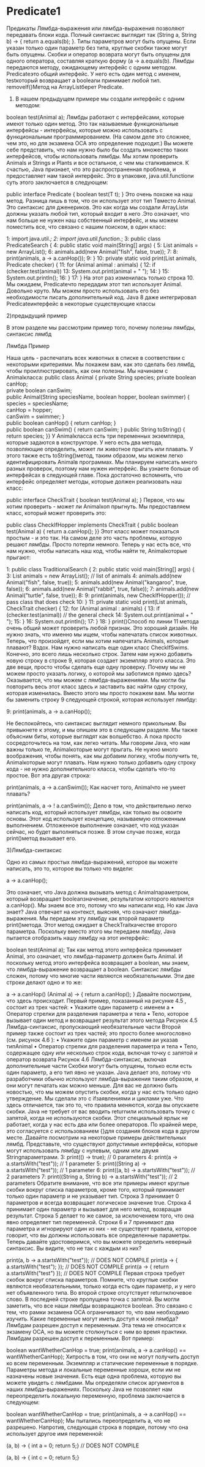 # Predicate1
Предикаты
Лямбда-выражения или лямбда-выражения позволяют передавать блоки кода. Полный синтаксис выглядит так (String a, String b) -> { return a.equals(b); }.
Типы параметров могут быть опущены. Если указан только один параметр без типа, круглые скобки также могут быть опущены.
Скобки и оператор возврата могут быть опущены для одного оператора, составляя краткую форму (a -> a.equals(b). 
Лямбды передаются методу, ожидающему интерфейс с одним методом. Predicateэто общий интерфейс.
У него есть один метод с именем, testкоторый возвращает a booleanи принимает любой тип. removeIf()Метод на ArrayListберет Predicate.

1) В нашем предыдущем примере мы создали интерфейс с одним методом:

boolean test(Animal a);
Лямбды работают с интерфейсами, которые имеют только один метод.
Это так называемые функциональные интерфейсы - интерфейсы, которые можно использовать с функциональным программированием. 
(На самом деле это сложнее, чем это, но для экзамена ОСА это определение подходит.)
Вы можете себе представить, что нам нужно было бы создать множество таких интерфейсов, чтобы использовать лямбды.
Мы хотим проверить Animals и Strings и Plants и все остальное, с чем мы сталкиваемся.
К счастью, Java признает, что это распространенная проблема, и предоставляет нам такой интерфейс. Это в упаковке, java.util.functionи суть этого заключается в следующем:

public interface Predicate<T> {
  boolean test(T t);
}
Это очень похоже на наш метод. Разница лишь в том, что он использует этот тип Tвместо Animal. Это синтаксис для дженериков.
Это как когда мы создали ArrayListи должны указать любой тип, который входит в него
.Это означает, что нам больше не нужен наш собственный интерфейс, и мы можем поместить все, что связано с нашим поиском, в один класс:

1: import java.util.*;
2: import java.util.function.*;
3: public class PredicateSearch {
4:   public static void main(String[] args) {
5:     List<Animal> animals = new ArrayList<Animal>();
6:     animals.add(new Animal("fish", false, true));
7:
8:     print(animals, a -> a.canHop());
9:   }
10:  private static void print(List<Animal> animals, Predicate<Animal> checker) {
11:    for (Animal animal : animals) {
12:      if (checker.test(animal))
13:         System.out.print(animal + " ");
14:     }
15:     System.out.println();
16:  }
17: }
На этот раз изменилась только строка 10. Мы ожидаем, Predicateчто передадим этот тип использует Animal. Довольно круто.
Мы можем просто использовать его без необходимости писать дополнительный код.
Java 8 даже интегрировал Predicateинтерфейс в некоторые существующие класcы

2)предыдущий пример  

В этом разделе мы рассмотрим пример того, почему полезны лямбды, синтаксис лямбд 

Лямбда Пример

Наша цель - распечатать всех животных в списке в соответствии с некоторыми критериями. Мы покажем вам, как это сделать без лямбд, 
чтобы проиллюстрировать, как они полезны. Мы начинаем с Animalкласса:
public class Animal { 
 private String species;
  private boolean canHop;  
private boolean canSwim;  
public Animal(String speciesName, boolean hopper, boolean swimmer) {   
 species = speciesName;   
 canHop = hopper;    
canSwim = swimmer; 
 }  
 public boolean canHop() { return canHop; }   
public boolean canSwim() { return canSwim; }
   public String toString() { return species; 
}}
У Animalкласса есть три переменных экземпляра, которые задаются в конструкторе. У него есть два метода, позволяющие определить,
может ли животное прыгать или плавать. У этого также есть toString()метод, таким образом, мы можем легко идентифицировать Animalв программах.
Мы планируем написать много разных проверок, поэтому нам нужен интерфейс. Вы узнаете больше об интерфейсах в следующей главе.
Пока достаточно вспомнить, что интерфейс определяет методы, которые должен реализовать наш класс:


public interface CheckTrait {
  boolean test(Animal a);
}
Первое, что мы хотим проверить - может ли Animalхоп прыгнуть. Мы предоставляем класс, который может проверить это:

public class CheckIfHopper implements CheckTrait { 
 public boolean test(Animal a) { 
   return a.canHop(); 
 }}
Этот класс может показаться простым - и это так. На самом деле это часть проблемы, которую решают лямбды. Просто потерпи немного. 
Теперь у нас есть все, что нам нужно, чтобы написать наш код, чтобы найти те, Animalкоторые прыгают:

1: public class TraditionalSearch {
2:   public static void main(String[] args) {
3:     List<Animal> animals = new ArrayList<Animal>();  // list of animals
4:     animals.add(new Animal("fish", false, true));
5:     animals.add(new Animal("kangaroo", true, false));
6:     animals.add(new Animal("rabbit", true, false));
7:     animals.add(new Animal("turtle", false, true));
8:
9:     print(animals, new CheckIfHopper());      // pass class that does check
10:   }
11:  private static void print(List<Animal> animals, CheckTrait checker) {
12:     for (Animal animal : animals) {
13:       if (checker.test(animal))               // the general check
14:         System.out.print(animal + " ");
15:     }
16:     System.out.println();
17:   }
18: }
print()Способ по линии 11 метода очень общий может проверить любой признак. Это хороший дизайн. Не нужно знать, что именно мы ищем, чтобы напечатать список животных.
Теперь, что произойдет, если мы хотим напечатать Animals, которые плавают? Вздох. Нам нужно написать еще один класс CheckIfSwims.
Конечно, это всего лишь несколько строк. Затем нам нужно добавить новую строку в строке 9, которая создает экземпляр этого класса. 
Это две вещи, просто чтобы сделать еще одну проверку.
Почему мы не можем просто указать логику, о которой мы заботимся прямо здесь? Оказывается, что мы можем с лямбда-выражениями.
Мы могли бы повторить весь этот класс здесь и заставить вас найти одну строку, которая изменилась. Вместо этого мы просто покажем вам.
Мы могли бы заменить строку 9 следующей строкой, которая использует лямбду:


9:    print(animals, a -> a.canHop());

Не беспокойтесь, что синтаксис выглядит немного прикольным. Вы привыкнете к этому, и мы опишем это в следующем разделе. 
Мы также объясним биты, которые выглядят как волшебство. А пока просто сосредоточьтесь на том, как легко читать. 
Мы говорим Java, что нам важны только те, Animalкоторые могут прыгать.
Не нужно много воображения, чтобы понять, как мы добавим логику, чтобы получить те, Animalкоторые могут плавать.
Нам нужно только добавить одну строку кода - не нужно дополнительного класса, чтобы сделать что-то простое. Вот эта другая строка:

print(animals, a -> a.canSwim());
Как насчет того, Animalчто не умеет плавать?

print(animals, a -> ! a.canSwim());
Дело в том, что действительно легко написать код, который использует лямбды, как только вы освоите основы.
Этот код использует концепцию, называемую отложенным выполнением. Отложенное выполнение означает, что код указан сейчас, но будет выполняться позже.
В этом случае позже, когда print()метод вызывает его.

3)Лямбда-синтаксис
  


Одно из самых простых лямбда-выражений, которое вы можете написать, это то, которое вы только что видели:

a -> a.canHop();

Это означает, что Java должна вызывать метод с Animalпараметром, который возвращает booleanзначение, результатом которого является a.canHop().
Мы знаем все это, потому что мы написали код. Но как Java знает?
Java отвечает на контекст, выясняя, что означают лямбда-выражения. Мы передаем эту лямбду как второй параметр print()метода.
Этот метод ожидает в CheckTraitкачестве второго параметра. Поскольку вместо этого мы передаем лямбду, Java пытается отобразить нашу лямбду на этот интерфейс:

boolean test(Animal a);
Так как метод этого интерфейса принимает Animal, это означает, что лямбда-параметр должен быть Animal.
И поскольку метод этого интерфейса возвращает a boolean, мы знаем, что лямбда-выражение возвращает a boolean.
Синтаксис лямбды сложен, потому что многие части являются необязательными. Эти две строки делают одно и то же:


a -> a.canHop()
(Animal a) -> { return a.canHop();
 }
Давайте посмотрим, что здесь происходит. Первый пример, показанный на рисунке 4.5 , состоит из трех частей:
•	Укажите один параметр с именем a
•	Оператор стрелки для разделения параметра и тела
•	Тело, которое вызывает один метод и возвращает результат этого метода
Рисунок 4.5 Лямбда-синтаксис, пропускающий необязательные части
Второй пример также состоит из трех частей; это просто более многословно (см. рисунок 4.6 ):
•	Укажите один параметр с именем aи указав типAnimal
•	Оператор стрелки для разделения параметра и тела
•	Тело, содержащее одну или несколько строк кода, включая точку с запятой и оператор возврата
Рисунок 4.6 Лямбда-синтаксис, включая дополнительные части
Скобки могут быть опущены, только если есть один параметр, а его тип явно не указан.
Java делает это, потому что разработчики обычно используют лямбда-выражения таким образом, и они могут печатать как можно меньше.
Для вас не должно быть новостью, что мы можем опустить скобки, когда у нас есть только одно утверждение.
Мы сделали это с ifзаявлениями и циклами уже. Что здесь отличается, так это то, что правила меняются, когда вы опускаете скобки.
Java не требует от вас вводить returnили использовать точку с запятой, когда не используются скобки.
Этот специальный ярлык не работает, когда у нас есть два или более операторов. По крайней мере, это согласуется с использованием {}для создания блоков кода в другом месте.
Давайте посмотрим на некоторые примеры действительных лямбд. Представьте, 
что существуют допустимые интерфейсы, которые могут использовать лямбду с нулевым, одним или двумя Stringпараметрами.
3: print(() -> true);                                       // 0 parameters
4: print(a -> a.startsWith("test"));                        // 1 parameter
5: print((String a) -> a.startsWith("test"));               // 1 parameter
6: print((a, b) -> a.startsWith("test"));                   // 2 parameters
7: print((String a, String b) -> a.startsWith("test"));     // 2 parameters
Обратите внимание, что все эти примеры имеют круглые скобки вокруг списка параметров, кроме того, который принимает только один параметр и не указывает тип.
Строка 3 принимает 0 параметров и всегда возвращает логическое значение true. Строка 4 принимает один параметр и вызывает для него метод, возвращая результат.
Строка 5 делает то же самое, за исключением того, что она явно определяет тип переменной.
Строки 6 и 7 принимают два параметра и игнорируют один из них - не существует правила,
которое говорит, что вы должны использовать все определенные параметры.
Теперь давайте удостоверимся, что вы можете определить неверный синтаксис. Вы видите, что не так с каждым из них?


print(a, b -> a.startsWith("test"));                       // DOES NOT COMPILE
print(a -> { a.startsWith("test"); });               // DOES NOT COMPILE
print(a -> { return a.startsWith("test") });         // DOES NOT COMPILE
Первая строка требует скобок вокруг списка параметров. Помните, что круглые скобки являются необязательными, только когда есть один параметр,
и у него нет объявленного типа. Во второй строке отсутствует returnключевое слово. В последней строке пропущена точка с запятой.
Вы могли заметить, что все наши лямбды возвращаются boolean. Это связано с тем, что рамки экзамена OCA ограничивают то, что вам необходимо изучить.
Какие переменные могут иметь доступ к моей лямбда?
Лямбдам разрешен доступ к переменным. Эта тема не относится к экзамену ОСА, но вы можете столкнуться с ним во время практики.
Лямбдам разрешен доступ к переменным. Вот пример:

boolean wantWhetherCanHop = true;
print(animals, a -> a.canHop() == wantWhetherCanHop);
Хитрость в том, что они не могут получить доступ ко всем переменным. Экземпляр и статические переменные в порядке.
Параметры метода и локальные переменные хороши, если им не назначены новые значения.
Есть еще одна проблема, которую вы можете увидеть с лямбдами. Мы определяли список аргументов в наших лямбда-выражениях.
Поскольку Java не позволяет нам переопределить локальную переменную, проблема заключается в следующем:

boolean wantWhetherCanHop = true;
print(animals, a -> a.canHop() == wantWhetherCanHop);
Мы пытались переопределить a, что не разрешено. Напротив, следующая строка в порядке, потому что она использует другое имя переменной:

(a, b) -> { int a = 0; return 5;}     // DOES NOT COMPILE


(a, b) -> { int c = 0; return 5;}



